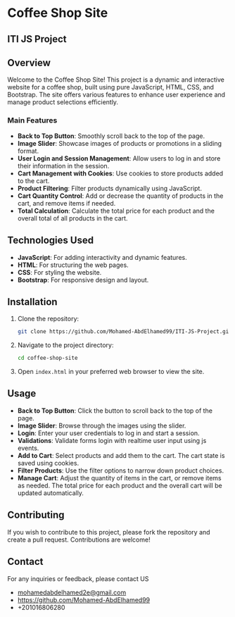 # Coffee Shop Site

## ITI JS Project

## Overview

Welcome to the Coffee Shop Site! This project is a dynamic and interactive website for a coffee shop, built using pure JavaScript, HTML, CSS, and Bootstrap. The site offers various features to enhance user experience and manage product selections efficiently.

### Main Features

- **Back to Top Button**: Smoothly scroll back to the top of the page.
- **Image Slider**: Showcase images of products or promotions in a sliding format.
- **User Login and Session Management**: Allow users to log in and store their information in the session.
- **Cart Management with Cookies**: Use cookies to store products added to the cart.
- **Product Filtering**: Filter products dynamically using JavaScript.
- **Cart Quantity Control**: Add or decrease the quantity of products in the cart, and remove items if needed.
- **Total Calculation**: Calculate the total price for each product and the overall total of all products in the cart.

## Technologies Used

- **JavaScript**: For adding interactivity and dynamic features.
- **HTML**: For structuring the web pages.
- **CSS**: For styling the website.
- **Bootstrap**: For responsive design and layout.

## Installation

1. Clone the repository:
   ```sh
   git clone https://github.com/Mohamed-AbdElhamed99/ITI-JS-Project.git
   ```
2. Navigate to the project directory:
   ```sh
   cd coffee-shop-site
   ```
3. Open `index.html` in your preferred web browser to view the site.

## Usage

- **Back to Top Button**: Click the button to scroll back to the top of the page.
- **Image Slider**: Browse through the images using the slider.
- **Login**: Enter your user credentials to log in and start a session.
- **Validations**: Validate forms login with realtime user input using js events.
- **Add to Cart**: Select products and add them to the cart. The cart state is saved using cookies.
- **Filter Products**: Use the filter options to narrow down product choices.
- **Manage Cart**: Adjust the quantity of items in the cart, or remove items as needed. The total price for each product and the overall cart will be updated automatically.

## Contributing

If you wish to contribute to this project, please fork the repository and create a pull request. Contributions are welcome!

## Contact

For any inquiries or feedback, please contact US

- mohamedabdelhamed2e@gmail.com
- https://github.com/Mohamed-AbdElhamed99
- +201016806280
